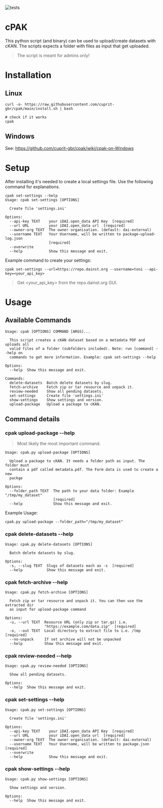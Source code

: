 ![tests](https://github.com/cuprit-gbr/cpak/actions/workflows/tests.yaml/badge.svg?)


# cPAK

This python script (and binary) can be used to upload/create datasets with cKAN.
The scripts expects a folder with files as input that get uploaded. 

> The script is meant for admins only!

# Installation
## Linux
```
curl -o- https://raw.githubusercontent.com/cuprit-gbr/cpak/main/install.sh | bash

# check if it works
cpak
```

## Windows

See: https://github.com/cuprit-gbr/cpak/wiki/cpak-on-Windows

# Setup

After installing it's needed to create a local settings file.
Use the following command for explanations.

```
cpak set-settings --help
Usage: cpak set-settings [OPTIONS]

  Create file 'settings.ini'

Options:
  --api-key TEXT    your iDAI.open_data API Key  [required]
  --url URL         your iDAI.open_data url  [required]
  --owner-org TEXT  The owner organisation. (default: dai-external)
  --username TEXT   Your Username, will be written to package-upload-log.json
                    [required]
  --overwrite
  --help            Show this message and exit.
```

Example command to create your settings:

```
cpak set-settings --url=https://repo.dainst.org --username=toni --api-key=<your_api_key>
```

> Get <your_api_key> from the repo.dainst.org GUI.


# Usage

## Available Commands
```
Usage: cpak [OPTIONS] COMMAND [ARGS]...

  This script creates a cKAN dataset based on a metadata PDF and uploads all
  valid files of a folder (subfolders included). Note: run [command] --help on
  commands to get more information. Example: cpak set-settings --help

Options:
  --help  Show this message and exit.

Commands:
  delete-datasets  Batch delete datasets by slug.
  fetch-archive    Fetch zip or tar resource and unpack it.
  review-needed    Show all pending datasets.
  set-settings     Create file 'settings.ini'
  show-settings    Show settings and version.
  upload-package   Upload a package to cKAN.

```

## Command details

### cpak upload-package --help

> Most likely the most important command.

```
Usage: cpak.py upload-package [OPTIONS]

  Upload a package to cKAN. It needs a folder path as input. The folder must
  contain a pdf called metadata.pdf. The Form data is used to create a new
  packge

Options:
  --folder_path TEXT  The path to your data folder: Example "/tmp/my_dataset"
                      [required]
  --help              Show this message and exit.
```

Example Usage:

```
cpak.py upload-package --folder_path="/tmp/my_dataset"
```

### cpak delete-datasets --help
```
Usage: cpak.py delete-datasets [OPTIONS]

  Batch delete datasets by slug.

Options:
  -s, --slug TEXT  Slugs of datasets each as -s  [required]
  --help           Show this message and exit.
```

### cpak fetch-archive --help
```
Usage: cpak.py fetch-archive [OPTIONS]

  Fetch zip or tar resource and unpack it. You can then use the extracted dir
  as input for upload-package command

Options:
  -u, --url TEXT  Resource URL (only zip or tar.gz) i.e.
                  "https://example.com/data.zip"  [required]
  -o, --out TEXT  Local directory to extract file to i.e. /tmp  [required]
  --no-unpack     If set archive will not be unpacked
  --help          Show this message and exit.
```

### cpak review-needed --help

```
Usage: cpak.py review-needed [OPTIONS]

  Show all pending datasets.

Options:
  --help  Show this message and exit.

```

### cpak set-settings --help

```
Usage: cpak.py set-settings [OPTIONS]

  Create file 'settings.ini'

Options:
  --api-key TEXT    your iDAI.open_data API Key  [required]
  --url URL         your iDAI.open_data url  [required]
  --owner-org TEXT  The owner organisation. (default: dai-external)
  --username TEXT   Your Username, will be written to package.json  [required]
  --overwrite
  --help            Show this message and exit.
```

### cpak show-settings --help

```
Usage: cpak.py show-settings [OPTIONS]

  Show settings and version.

Options:
  --help  Show this message and exit.
```



